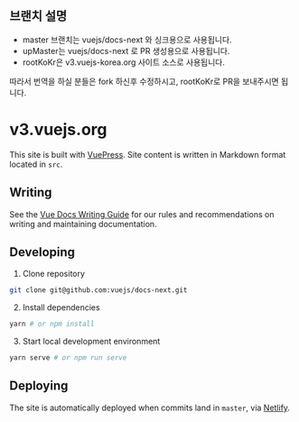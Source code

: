 ## 브랜치 설명 
* master 브랜치는 vuejs/docs-next 와 싱크용으로 사용됩니다. 
* upMaster는 vuejs/docs-next 로 PR 생성용으로 사용됩니다. 
* rootKoKr은 v3.vuejs-korea.org 사이트 소스로 사용됩니다. 

따라서 번역을 하실 분들은 fork 하신후 수정하시고, rootKoKr로 PR을 보내주시면 됩니다. 


# v3.vuejs.org

This site is built with [VuePress](https://vuepress.vuejs.org/). Site content is written in Markdown format located in `src`.

## Writing

See the [Vue Docs Writing Guide](https://v3.vuejs.org/guide/writing-guide.html) for our rules and recommendations on writing and maintaining documentation.

## Developing

1. Clone repository

```bash
git clone git@github.com:vuejs/docs-next.git
```

2. Install dependencies

```bash
yarn # or npm install
```

3. Start local development environment

```bash
yarn serve # or npm run serve
```

## Deploying

The site is automatically deployed when commits land in `master`, via [Netlify](https://www.netlify.com/).
